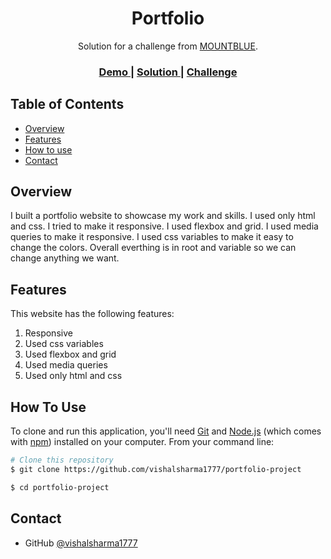 
<h1 align="center">Portfolio</h1>

<div align="center">
   Solution for a challenge from  <a href="https://www.mountblue.io/" target="_blank">MOUNTBLUE</a>.
</div>

<div align="center">
  <h3>
    <a href="">
      Demo
    </a>
    <span> | </span>
    <a href="https://github.com/vishalsharma1777/portfolio-project">
      Solution
    </a>
    <span> | </span>
    <a href="https://www.figma.com/proto/q4Fk9BZ4ptOmGxli1QpPAf/design-portfolio?node-id=0-1176&scaling=min-zoom&page-id=0%3A1">
      Challenge
    </a>
  </h3>
</div>

<!-- TABLE OF CONTENTS -->

## Table of Contents

- [Overview](#overview)
- [Features](#features)
- [How to use](#how-to-use)
- [Contact](#contact)

<!-- OVERVIEW -->

## Overview

I built a portfolio website to showcase my work and skills. I used only html and css. I tried to make it responsive. I used flexbox and grid. I used media queries to make it responsive. I used css variables to make it easy to change the colors. Overall everthing is in root and variable so we can change anything we want.

## Features

<!-- List the features of your application or follow the template. Don't share the figma file here :) -->

This website has the following features:
1. Responsive
2. Used css variables
3. Used flexbox and grid
4. Used media queries
5. Used only html and css

## How To Use

<!-- Example: -->

To clone and run this application, you'll need [Git](https://git-scm.com) and [Node.js](https://nodejs.org/en/download/) (which comes with [npm](http://npmjs.com)) installed on your computer. From your command line:

```bash
# Clone this repository
$ git clone https://github.com/vishalsharma1777/portfolio-project

$ cd portfolio-project
```

## Contact

- GitHub [@vishalsharma1777](https://github.com/vishalsharma1777/)